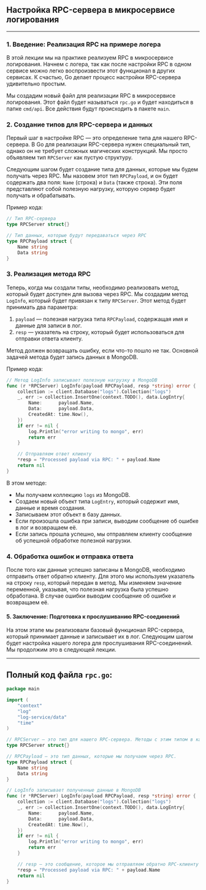 ## Настройка RPC-сервера в микросервисе логирования

---

### 1. **Введение: Реализация RPC на примере логера**

В этой лекции мы на практике реализуем RPC в микросервисе логирования. Начнем с логера, так как после настройки RPC в одном сервисе можно легко воспроизвести этот функционал в других сервисах. К счастью, Go делает процесс настройки RPC-сервера удивительно простым.

Мы создадим новый файл для реализации RPC в микросервисе логирования. Этот файл будет называться `rpc.go` и будет находиться в папке `cmd/api`. Все действия будут происходить в пакете `main`.

### 2. **Создание типов для RPC-сервера и данных**

Первый шаг в настройке RPC — это определение типа для нашего RPC-сервера. В Go для реализации RPC-сервера нужен специальный тип, однако он не требует сложных магических конструкций. Мы просто объявляем тип `RPCServer` как пустую структуру.

Следующим шагом будет создание типа для данных, которые мы будем получать через RPC. Мы назовем этот тип `RPCPayload`, и он будет содержать два поля: `Name` (строка) и `Data` (также строка). Эти поля представляют собой полезную нагрузку, которую сервер будет получать и обрабатывать.

Пример кода:

```go
// Тип RPC-сервера
type RPCServer struct{}

// Тип данных, которые будут передаваться через RPC
type RPCPayload struct {
    Name string
    Data string
}
```

### 3. **Реализация метода RPC**

Теперь, когда мы создали типы, необходимо реализовать метод, который будет доступен для вызова через RPC. Мы создадим метод `LogInfo`, который будет привязан к типу `RPCServer`. Этот метод будет принимать два параметра:

1. `payload` — полезная нагрузка типа `RPCPayload`, содержащая имя и данные для записи в лог.
2. `resp` — указатель на строку, который будет использоваться для отправки ответа клиенту.

Метод должен возвращать ошибку, если что-то пошло не так. Основной задачей метода будет запись данных в MongoDB.

Пример кода:

```go
// Метод LogInfo записывает полезную нагрузку в MongoDB
func (r *RPCServer) LogInfo(payload RPCPayload, resp *string) error {
    collection := client.Database("logs").Collection("logs")
    _, err := collection.InsertOne(context.TODO(), data.LogEntry{
        Name:      payload.Name,
        Data:      payload.Data,
        CreatedAt: time.Now(),
    })
    if err != nil {
        log.Println("error writing to mongo", err)
        return err
    }

    // Отправляем ответ клиенту
    *resp = "Processed payload via RPC: " + payload.Name
    return nil
}
```

В этом методе:

- Мы получаем коллекцию `logs` из MongoDB.
- Создаем новый объект типа `LogEntry`, который содержит имя, данные и время создания.
- Записываем этот объект в базу данных.
- Если произошла ошибка при записи, выводим сообщение об ошибке в лог и возвращаем её.
- Если запись прошла успешно, мы отправляем клиенту сообщение об успешной обработке полезной нагрузки.

### 4. **Обработка ошибок и отправка ответа**

После того как данные успешно записаны в MongoDB, необходимо отправить ответ обратно клиенту. Для этого мы используем указатель на строку `resp`, который передан в метод. Мы изменяем значение переменной, указывая, что полезная нагрузка была успешно обработана. В случае ошибки выводим сообщение об ошибке и возвращаем её.

#### 5. **Заключение: Подготовка к прослушиванию RPC-соединений**

На этом этапе мы реализовали базовый функционал RPC-сервера, который принимает данные и записывает их в лог. Следующим шагом будет настройка нашего логера для прослушивания RPC-соединений. Мы продолжим это в следующей лекции.

---

## Полный код файла `rpc.go`:

```go
package main

import (
	"context"
	"log"
	"log-service/data"
	"time"
)

// RPCServer — это тип для нашего RPC-сервера. Методы с этим типом в качестве получателя доступны для вызова через RPC.
type RPCServer struct{}

// RPCPayload — это тип данных, которые мы получаем через RPC.
type RPCPayload struct {
	Name string
	Data string
}

// LogInfo записывает полученные данные в MongoDB
func (r *RPCServer) LogInfo(payload RPCPayload, resp *string) error {
	collection := client.Database("logs").Collection("logs")
	_, err := collection.InsertOne(context.TODO(), data.LogEntry{
		Name:      payload.Name,
		Data:      payload.Data,
		CreatedAt: time.Now(),
	})
	if err != nil {
		log.Println("error writing to mongo", err)
		return err
	}

	// resp — это сообщение, которое мы отправляем обратно RPC-клиенту
	*resp = "Processed payload via RPC: " + payload.Name
	return nil
}
```
